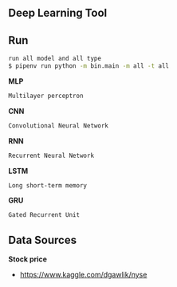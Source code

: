 ## Deep Learning Tool

## Run

```bash
run all model and all type
$ pipenv run python -m bin.main -m all -t all
```

**MLP**

```bash
Multilayer perceptron
```

**CNN**
```bash
Convolutional Neural Network
```

**RNN**
```bash
Recurrent Neural Network
```


**LSTM**
```bash
Long short-term memory
```

**GRU**
```bash
Gated Recurrent Unit
```

## Data Sources

**Stock price**
- https://www.kaggle.com/dgawlik/nyse
